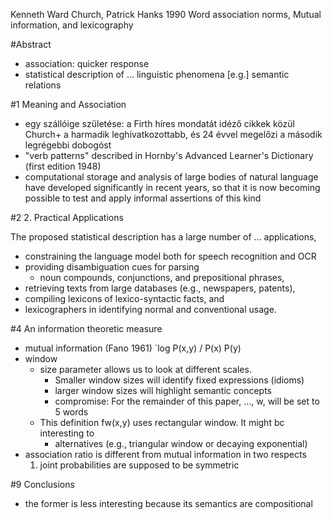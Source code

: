 Kenneth Ward Church, Patrick Hanks
1990
Word association norms, Mutual information, and lexicography

#Abstract

* association: quicker response
* statistical description of ... linguistic phenomena 
  [e.g.] semantic relations


#1 Meaning and Association

* egy szállóige születése: a Firth híres mondatát idéző cikkek közül Church+ a
  harmadik leghivatkozottabb, és 24 évvel megelőzi a második legrégebbi
  dobogóst
* "verb patterns" described in Hornby's Advanced Learner's Dictionary (first
  edition 1948)
* computational storage and analysis of large bodies of natural language have
  developed significantly in recent years, so that it is now becoming possible
  to test and apply informal assertions of this kind

#2 2. Practical Applications

The proposed statistical description has a large number of ...  applications,
 * constraining the language model both for speech recognition and OCR
 * providing disambiguation cues for parsing 
   * noun compounds, conjunctions, and prepositional phrases,
 * retrieving texts from large databases (e.g., newspapers, patents),
 * compiling lexicons of lexico-syntactic facts, and
 * lexicographers in identifying normal and conventional usage.

#4 An information theoretic measure

* mutual information (Fano 1961)
`log P(x,y) / P(x) P(y)
* window 
  * size parameter allows us to look at different scales. 
    * Smaller window sizes will identify fixed expressions (idioms) 
    * larger window sizes will highlight semantic concepts 
    * compromise: For the remainder of this paper, ..., w, will be set to 5 words
  * This definition fw(x,y) uses rectangular window. It might bc interesting to
    * alternatives (e.g., triangular window or decaying exponential)
* association ratio is different from mutual information in two respects
  1. joint probabilities are supposed to be symmetric

#9 Conclusions

* the former is less interesting because its semantics are compositional
